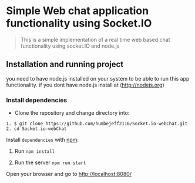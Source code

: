 # Simple Web chat application functionality using Socket.IO

> This is a simple implementation of a real time web based chat functionality using
> socket.IO and node.js

## Installation and running project

 you need to have node.js installed on your system to be able to run this app functionality.
if you dont have node.js install at (<http://nodejs.org>)

### Install dependencies

* Clone the repository and change directory into:

```console
1. $ git clone https://github.com/humbejeff2116/Socket.io-webChat.git
2. cd Socket.io-webChat

```

Install `dependencies` with [npm](https://www.npmjs.com/):

1. Run `npm install`

2. Run the server `npm run start`

Open your browser and go to [http://localhost:8080/](http://localhost:8080/)
